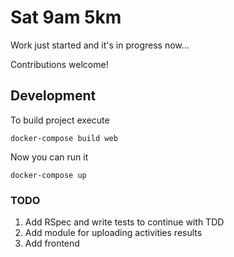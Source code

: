 # Sat 9am 5km

Work just started and it's in progress now...

Contributions welcome!

## Development

To build project execute
```shell
docker-compose build web
```

Now you can run it
```shell
docker-compose up
```

### TODO

1. Add RSpec and write tests to continue with TDD
2. Add module for uploading activities results
3. Add frontend
